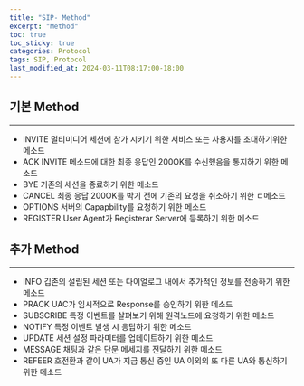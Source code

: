 ```yaml
---
title: "SIP- Method"
excerpt: "Method"
toc: true
toc_sticky: true
categories: Protocol
tags: SIP, Protocol
last_modified_at: 2024-03-11T08:17:00-18:00
---
```



## 기본 Method
***
- INVITE
  멀티미디어 세션에 참가 시키기 위한 서비스 또는 사용자를 초대하기위한 메소드
- ACK
  INVITE 메소드에 대한 최종 응답인 200OK를 수신했음을 통지하기 위한 메소드
- BYE
  기존의 세션을  종료하기 위한 메소드
- CANCEL
  최종 응답 200OK를 박기 전에 기존의 요청을 취소하기 위한 ㄷ메소드
- OPTIONS
  서버의 Capapbility를 요청하기 위한 메소드
- REGISTER
  User Agent가 Registerar Server에 등록하기 위한 메소드

## 추가 Method
***
- INFO
  깁존의 설립된 세션 또는 다이얼로그 내에서 추가적인 정보를 전송하기 위한 메소드
- PRACK
  UAC가 임시적으로 Response를 승인하기 위한 메소드
- SUBSCRIBE
  특정 이벤트를 살펴보기 위해 원격노드에 요청하기 위한 메소드
- NOTIFY
  특정 이벤트 발생 시 응답하기 위한 메소드
- UPDATE
  세션 설정 파라미터를 업데이트하기 위한 메소드
- MESSAGE
  채팅과 같은 단문 메세지를 전달하기 위한 메소드
- REFEER
  호전환과 같이 UA가 지금 통신 중인 UA 이외의 또 다른 UA와 통신하기 위한 메소드


